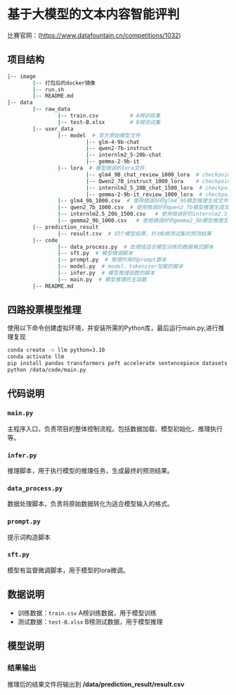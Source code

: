 # 基于大模型的文本内容智能评判

比赛官网：(https://www.datafountain.cn/competitions/1032)

## 项目结构

```bash
|-- image
        |-- 打包后的docker镜像
        |-- run.sh
        |-- README.md
|-- data
        |-- raw_data
                |-- train.csv          # A榜训练集
                |-- test-B.xlsx        # B榜测试集
        |-- user_data
                |-- model  # 官方原始模型文件
                         |-- glm-4-9b-chat    
                         |-- qwen2-7b-instruct
                         |-- internlm2_5-20b-chat
                         |-- gemma-2-9b-it
                |-- lora  # 模型微调的lora文件
                         |-- glm4_9B_chat_review_1000_lora  # checkpoint:1000steps
                         |-- Qwen2_7B_instruct_1000_lora    # checkpoint:1000steps
                         |-- internlm2_5_20B_chat_1500_lora  # checkpoint:1500steps
                         |-- gemma-2-9b-it_review_1000_lora  # checkpoint:1000steps
                |-- glm4_9b_1000.csv  # 使用微调好的glm4_9b模型推理生成文件
                |-- qwen2_7b_1000.csv  # 使用微调好的qwen2_7b模型推理生成文件
                |-- internlm2.5_20b_1500.csv   # 使用微调好的internlm2.5_20b模型推理生成文件
                |-- gemma2_9b_1000.csv   # 使用微调好的gemma2_9b模型推理生成文件
        |-- prediction_result
                |-- result.csv  # 四个模型投票，针对B榜测试集的预测结果
        |-- code
                |-- data_process.py  # 处理成适合模型训练的数据格式脚本
                |-- sft.py  # 模型微调脚本
                |-- prompt.py  # 推理时用的prompt脚本
                |-- model.py  # model、tokenizer加载的脚本
                |-- infer.py  # 模型推理函数的脚本
                |-- main.py  # 模型推理的主函数
        |-- README.md

```

## **四路投票**模型推理

使用以下命令创建虚拟环境，并安装所需的Python库，最后运行main.py,进行推理复现

```bash
conda create -n llm python=3.10
conda activate llm
pip install pandas transformers peft accelerate sentencepiece datasets tiktoken openpyxl protobuf einops
python /data/code/main.py
```

## 代码说明

### `main.py`

主程序入口，负责项目的整体控制流程。包括数据加载、模型初始化、推理执行等。

### `infer.py`

推理脚本，用于执行模型的推理任务，生成最终的预测结果。

### `data_process.py`

数据处理脚本，负责将原始数据转化为适合模型输入的格式。

### `prompt.py`

提示词构造脚本

### `sft.py`

模型有监督微调脚本，用于模型的lora微调。

## 数据说明


- 训练数据：`train.csv`
  A榜训练数据，用于模型训练
- 测试数据：`test-B.xlsx`
  B榜测试数据，用于模型推理

## 模型说明





### 结果输出

推理后的结果文件将输出到 **/data/prediction_result/result.csv**

